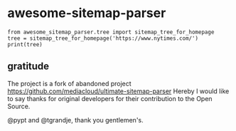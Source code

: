 # awesome-sitemap-parser

```
from awesome_sitemap_parser.tree import sitemap_tree_for_homepage
tree = sitemap_tree_for_homepage('https://www.nytimes.com/')
print(tree)

```

## gratitude 
The project is a fork of abandoned project https://github.com/mediacloud/ultimate-sitemap-parser
Hereby I would like to say thanks for original developers for their contribution to the Open Source.

@pypt and @tgrandje, thank you gentlemen's.
